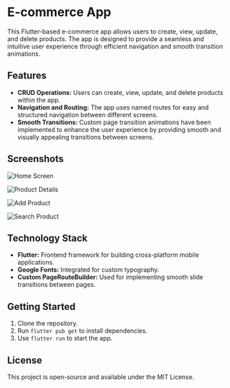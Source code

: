 # E-commerce App

This Flutter-based e-commerce app allows users to create, view, update, and delete products. The app is designed to provide a seamless and intuitive user experience through efficient navigation and smooth transition animations.

## Features

- **CRUD Operations:** Users can create, view, update, and delete products within the app.
- **Navigation and Routing:** The app uses named routes for easy and structured navigation between different screens.
- **Smooth Transitions:** Custom page transition animations have been implemented to enhance the user experience by providing smooth and visually appealing transitions between screens.

## Screenshots
![Home Screen](assets/home_page.png)

![Product Details](assets/details.png)

![Add Product](assets/add.png)

![Search Product](assets/search.png)


<!-- <img src="mobile\simon\ecommerce\assets\home_page.png"> -->

## Technology Stack

- **Flutter:** Frontend framework for building cross-platform mobile applications.
- **Google Fonts:** Integrated for custom typography.
- **Custom PageRouteBuilder:** Used for implementing smooth slide transitions between pages.

## Getting Started

1. Clone the repository.
2. Run `flutter pub get` to install dependencies.
3. Use `flutter run` to start the app.

## License

This project is open-source and available under the MIT License.
